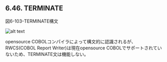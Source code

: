 ## 6.46. TERMINATE

図6-103-TERMINATE構文

![alt text](Image/6-103-Terminate.png)

opensource COBOLコンパイラによって構文的に認識されるが、RWCS(COBOL Report Writer)は現在opensource COBOLでサポートされていないため、TERMINATE文は機能しない。

